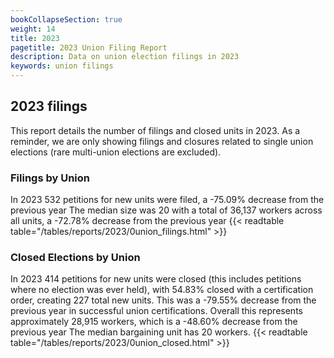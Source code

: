 ```yaml
---
bookCollapseSection: true
weight: 14
title: 2023
pagetitle: 2023 Union Filing Report
description: Data on union election filings in 2023
keywords: union filings
---
```


## 2023 filings

This report details the number of filings and closed units in 2023. As a reminder, we are only showing filings and closures related to single union elections (rare multi-union elections are excluded).

### Filings by Union
In 2023 532 petitions for new units were filed, a -75.09% decrease from the previous year The median size was 20 with a total of 36,137 workers across all units, a -72.78% decrease from the previous year
{{< readtable table="/tables/reports/2023/0union_filings.html" >}}

### Closed Elections by Union
In 2023 414 petitions for new units were closed (this includes petitions where no election was ever held), with 54.83% closed with a certification order, creating 227 total new units. This was a -79.55% decrease from the previous year in successful union certifications. Overall this represents approximately 28,915 workers, which is a -48.60% decrease from the previous year The median bargaining unit has 20 workers.
{{< readtable table="/tables/reports/2023/0union_closed.html" >}}
